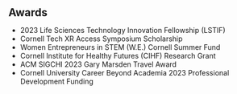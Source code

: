 <h2 style="margin: 20px 0px 10px;" id="awards">Awards</h2>

<ul>
  <li>2023 Life Sciences Technology Innovation Fellowship (LSTIF)</li>
  <li>Cornell Tech XR Access Symposium Scholarship</li>
  <li>Women Entrepreneurs in STEM (W.E.) Cornell Summer Fund</li>
  <li>Cornell Institute for Healthy Futures (CIHF) Research Grant</li>
  <li>ACM SIGCHI 2023 Gary Marsden Travel Award</li>  
  <li>Cornell University Career Beyond Academia 2023 Professional Development Funding</li>
</ul>
